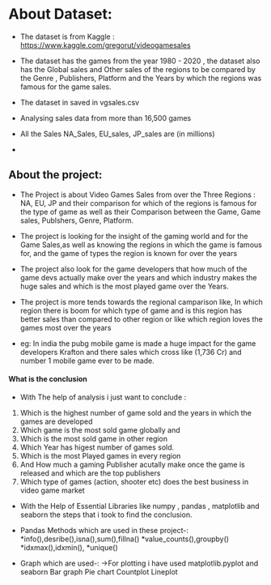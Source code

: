# About Dataset:
- The dataset is from Kaggle :
  https://www.kaggle.com/gregorut/videogamesales

- The dataset has the games from the year 1980 - 2020 , the dataset also has the Global sales and Other sales of the regions to be compared by the Genre , Publishers, Platform and the Years by which the regions was famous for the game sales.  

- The dataset in saved in vgsales.csv 

- Analysing sales data from more than 16,500 games

- All the Sales NA_Sales, EU_sales, JP_sales are (in millions) 
- 
## About the project:
 - The Project is about Video Games Sales from over the Three  Regions : NA, EU, JP and their comparison for which of the  regions is famous for the type of game as well as their Comparison between the Game, Game sales, Publshers, Genre,  Platform. 

- The project is looking for the insight of the gaming world and for the  Game Sales,as well as knowing the regions in which the game is famous for, and the game of types the region is known for over the years

- The project also look for the game developers that how much of the game devs actually make over the years and which industry makes the huge sales and which is the most played game over the Years.

- The project is more tends towards the regional  camparison like, In which region there is boom for which type of game and is this region has better sales than compared to other region or like which region loves the games most over the years 
- eg: In india the pubg mobile game is made a huge impact for the game developers Krafton and there sales which cross like (1,736 Cr) and number 1 mobile game ever to be made.  

#### What is the conclusion
- With The help of analysis i just want to conclude :
1. Which is the highest number of game sold and the years in    which the games are developed
2. Which game is the most sold game globally and
3. Which is the most sold game in other region
4. Which Year has higest number of games sold.
5. Which is the most Played games in every region
6. And How much a gaming Publisher acutally make once the game    is released and which are the top publishers
7. Which type of games (action, shooter etc) does the best    business in video game market
 
- With the Help of Essential Libraries like numpy , pandas , matplotlib and seaborn the steps that i took to find the conclusion.

- Pandas Methods which are used in these project-: *info(),desribe(),isna(),sum(),fillna() *value_counts(),groupby() *idxmax(),idxmin(), *unique()
- Graph which are used-: ->For plotting i have used matplotlib.pyplot and seaborn
        Bar graph
        Pie chart
        Countplot
        Lineplot

